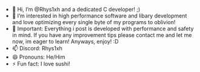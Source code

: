 - 👋 Hi, I’m @Rhys1xh and a dedicated C developer! ;)
- 👀 I’m interested in high performance software and libary development and love optimizing every single byte of my programs to oblivion!
- 🌱 Important: Everything i post is developed with performance and safety in mind. If you have any improvement tips please contact me and let me now, im eager to learn! Anyways, enjoy! :D
- 📫 Discord: Rhys1xh
- 😄 Pronouns: He/Him
- ⚡ Fun fact: I love sushi!

